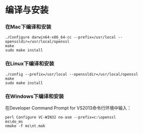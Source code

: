 # 编译与安装


### 在Mac下编译和安装

```
./Configure darwin64-x86_64-cc --prefix=/usr/local --openssldir=/usr/local/openssl
make
sudo make install
```

### 在Linux下编译和安装

```
./config --prefix=/usr/local --openssldir=/usr/local/openssl
make
sudo make install
```

### 在Windows下编译和安装

在Developer Command Prompt for VS2013命令行环境中输入：
```
perl Configure VC-WIN32 no-asm --prefix=c:\openssl
ms\do_ms
nmake -f ms\nt.mak
```
